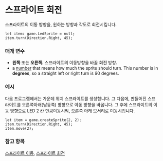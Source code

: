 # 스프라이트 회전

스프라이트의 이동 방향을, 원하는 방향과 각도로 회전시킵니다.

```sig
let item: game.LedSprite = null;
item.turn(Direction.Right, 45);
```

### 매개 변수

* **왼쪽** 또는 **오른쪽**. 스프라이트의 이동방향을 바꿀 회전 방향.
* a [number](/reference/types/number) that means how much the sprite should turn. This number is in **degrees**, so a straight left or right turn is 90 degrees.

### 예시

다음 프로그램에서는 가운데 위치 스프라이트를 생성합니다. 그 다음에, 만들어진 스프라이트를 오른쪽아래(남동쪽) 방향으로 이동 방향을 바꿉니다. 그 후에 스프라이트의 이동 방향으로 LED 2 칸 만큼이동시켜, 오른쪽 아래 모서리로 이동시킵니다.

```blocks
let item = game.createSprite(2, 2);
item.turn(Direction.Right, 45);
item.move(2);
```

### 참고 항목

[스프라이트 이동](/reference/game/move), [스프라이트 회전](/reference/game/create-sprite)